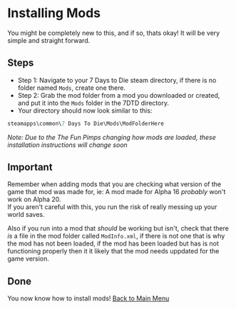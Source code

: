 # Installing Mods
You might be completely new to this, and if so, thats okay! It will be very simple and straight forward.   
## Steps
+ Step 1: Navigate to your 7 Days to Die steam directory, if there is no folder named `Mods`, create one there.
+ Step 2: Grab the mod folder from a mod you downloaded or created, and put it into the `Mods` folder in the 7DTD directory.
+ Your directory should now look similar to this:   
```c
steamapps\common\7 Days To Die\Mods\ModFolderHere
```   
*Note: Due to the The Fun Pimps changing how mods are loaded, these installation instructions will change soon*    
## Important
Remember when adding mods that you are checking what version of the game that mod was made for, ie: A mod made for Alpha 16 _probably_ won't work on Alpha 20.   
If you aren't careful with this, you run the risk of really messing up your world saves.    

Also if you run into a mod that _should_ be working but isn't, check that there *is* a file in the mod folder called `ModInfo.xml`, if there is not one that is why the mod has not been loaded, if the mod has been loaded but has is not functioning properly then it it likely that the mod needs uppdated for the game version.    

## Done
You now know how to install mods!
[Back to Main Menu](../../main/README.md)
